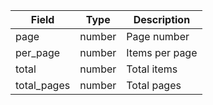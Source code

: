 | Field | Type | Description |
| --- | --- | --- |
| page | number | Page number |
| per_page | number | Items per page |
| total | number | Total items |
| total_pages | number | Total pages |